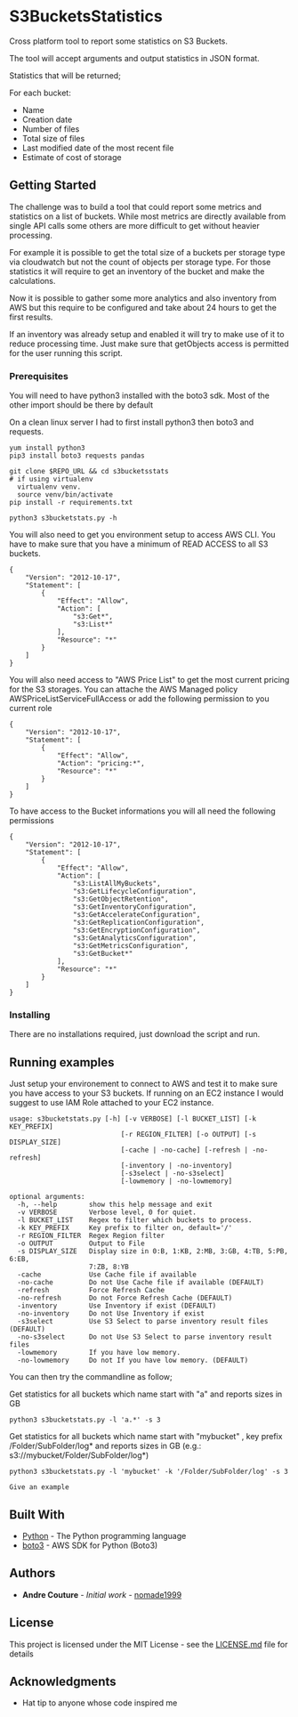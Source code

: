 # S3BucketsStatistics

Cross platform tool to report some statistics on S3 Buckets.

The tool will accept arguments and output statistics in JSON format.

Statistics that will be returned;

  For each bucket:
  
   * Name
   * Creation date
   * Number of files
   * Total size of files
   * Last modified date of the most recent file
   * Estimate of cost of storage
      
## Getting Started

The challenge was to build a tool that could report some metrics and statistics on a list of buckets.
While most metrics are directly available from single API calls some others are more difficult to get without heavier processing.

For example it is possible to get the total size of a buckets per storage type via cloudwatch but not the count of objects per storage type.
For those statistics it will require to get an inventory of the bucket and make the calculations.

Now it is possible to gather some more analytics and also inventory from AWS but this require to be configured and take about 24 hours to get the first results. 

If an inventory was already setup and enabled it will try to make use of it to reduce processing time. Just make sure that getObjects access is permitted for the user running this script.

### Prerequisites

You will need to have python3 installed with the boto3 sdk. Most of the other import should be there by default

On a clean linux server I had to first install python3 then boto3 and requests.
```
yum install python3
pip3 install boto3 requests pandas
```

```
git clone $REPO_URL && cd s3bucketsstats
# if using virtualenv
  virtualenv venv. 
  source venv/bin/activate 
pip install -r requirements.txt

python3 s3bucketstats.py -h
```

You will also need to get you environment setup to access AWS CLI. 
You have to make sure that you have a minimum of READ ACCESS to all S3 buckets.
```
{
    "Version": "2012-10-17",
    "Statement": [
        {
            "Effect": "Allow",
            "Action": [
                "s3:Get*",
                "s3:List*"
            ],
            "Resource": "*"
        }
    ]
}
```
You will also need access to "AWS Price List" to get the most current pricing for the S3 storages.
You can attache the AWS Managed policy AWSPriceListServiceFullAccess or add the following permission to you current role
```
{
    "Version": "2012-10-17",
    "Statement": [
        {
            "Effect": "Allow",
            "Action": "pricing:*",
            "Resource": "*"
        }
    ]
}
```

To have access to the Bucket informations you will all need the following permissions
```
{
    "Version": "2012-10-17",
    "Statement": [
        {
            "Effect": "Allow",
            "Action": [
                "s3:ListAllMyBuckets",
                "s3:GetLifecycleConfiguration",
                "s3:GetObjectRetention",
                "s3:GetInventoryConfiguration",
                "s3:GetAccelerateConfiguration",
                "s3:GetReplicationConfiguration",
                "s3:GetEncryptionConfiguration",
                "s3:GetAnalyticsConfiguration",
                "s3:GetMetricsConfiguration",
                "s3:GetBucket*"
            ],
            "Resource": "*"
        }
    ]
}
```
### Installing

There are no installations required, just download the script and run. 

## Running examples

Just setup your environement to connect to AWS and test it to make sure you have access to your S3 buckets.
If running on an EC2 instance I would suggest to use IAM Role attached to your EC2 instance.
```
usage: s3bucketstats.py [-h] [-v VERBOSE] [-l BUCKET_LIST] [-k KEY_PREFIX]
                            [-r REGION_FILTER] [-o OUTPUT] [-s DISPLAY_SIZE]
                            [-cache | -no-cache] [-refresh | -no-refresh]
                            [-inventory | -no-inventory]
                            [-s3select | -no-s3select]
                            [-lowmemory | -no-lowmemory]

optional arguments:
  -h, --help        show this help message and exit
  -v VERBOSE        Verbose level, 0 for quiet.
  -l BUCKET_LIST    Regex to filter which buckets to process.
  -k KEY_PREFIX     Key prefix to filter on, default='/'
  -r REGION_FILTER  Regex Region filter
  -o OUTPUT         Output to File
  -s DISPLAY_SIZE   Display size in 0:B, 1:KB, 2:MB, 3:GB, 4:TB, 5:PB, 6:EB,
                    7:ZB, 8:YB
  -cache            Use Cache file if available
  -no-cache         Do not Use Cache file if available (DEFAULT)
  -refresh          Force Refresh Cache
  -no-refresh       Do not Force Refresh Cache (DEFAULT)
  -inventory        Use Inventory if exist (DEFAULT)
  -no-inventory     Do not Use Inventory if exist
  -s3select         Use S3 Select to parse inventory result files (DEFAULT)
  -no-s3select      Do not Use S3 Select to parse inventory result files
  -lowmemory        If you have low memory.
  -no-lowmemory     Do not If you have low memory. (DEFAULT)

```
You can then try the commandline as follow;

Get statistics for all buckets which name start with "a" and reports sizes in GB
```
python3 s3bucketstats.py -l 'a.*' -s 3
```

Get statistics for all buckets which name start with "mybucket" , key prefix /Folder/SubFolder/log* and reports sizes in GB
(e.g.: s3://mybucket/Folder/SubFolder/log*)
```
python3 s3bucketstats.py -l 'mybucket' -k '/Folder/SubFolder/log' -s 3
```

```
Give an example
```

## Built With

* [Python](https://www.python.org/) - The Python programming language
* [boto3](https://aws.amazon.com/sdk-for-python/) - AWS SDK for Python (Boto3)

## Authors

* **Andre Couture** - *Initial work* - [nomade1999](https://github.com/nomade1999)

## License

This project is licensed under the MIT License - see the [LICENSE.md](LICENSE.md) file for details

## Acknowledgments

* Hat tip to anyone whose code inspired me

